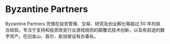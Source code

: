 # Byzantine Partners

Byzantine Partners 凭借在投资管理、交易、研究及创业孵化等超过 50 年的综合经验，专注于支持和投资改变行业游戏规则的颠覆式技术创新，以及有前途的数字资产。在旧金山、首尔、新加坡设有办事处。
